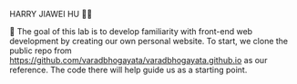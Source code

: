 HARRY JIAWEI HU 👋😁

📢 The goal of this lab is to develop familiarity with front-end web development by creating our own personal website. To start, we clone the public repo from https://github.com/varadbhogayata/varadbhogayata.github.io as our reference. The code there will help guide us as a starting point.

